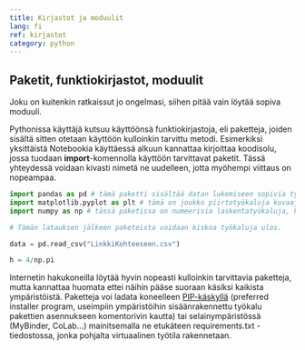 ```yaml
---
title: Kirjastot ja moduulit
lang: fi
ref: kirjastot
category: python
---
```


## Paketit, funktiokirjastot, moduulit

Joku on kuitenkin ratkaissut jo ongelmasi, siihen pitää vain löytää sopiva moduuli.

Pythonissa käyttäjä kutsuu käyttöönsä funktiokirjastoja, eli paketteja, joiden sisältä sitten otetaan käyttöön kulloinkin tarvittu metodi. Esimerkiksi yksittäistä Notebookia käyttäessä
alkuun kannattaa kirjoittaa koodisolu, jossa tuodaan **import**-komennolla käyttöön tarvittavat paketit. Tässä yhteydessä voidaan kivasti nimetä ne uudelleen, jotta myöhempi viittaus
on nopeampaa.

````python
import pandas as pd # tämä paketti sisältää datan lukemiseen sopivia työkaluja
import matplotlib.pyplot as plt # tämä on joukko piirtotyökaluja kuvaajien tekemiseen
import numpy as np # tässä paketissa on numeerisia laskentatyökaluja, kuten piin arvo

# Tämän latauksen jälkeen paketeista voidaan kiskoa työkaluja ulos.

data = pd.read_csv("LinkkiKohteeseen.csv")

h = 4/np.pi
````

Internetin hakukoneilla löytää hyvin nopeasti kulloinkin tarvittavia paketteja, mutta kannattaa huomata ettei näihin pääse suoraan käsiksi kaikista ympäristöistä. Paketteja voi ladata koneelleen [PIP-käskyllä](https://www.w3schools.com/python/python_pip.asp) (preferred installer program, useimpiin ympäristöihin sisäänrakennettu työkalu pakettien asennukseen komentorivin kautta) tai selainympäristössä (MyBinder, CoLab...) mainitsemalla ne etukäteen requirements.txt -tiedostossa, jonka pohjalta virtuaalinen työtila rakennetaan.
